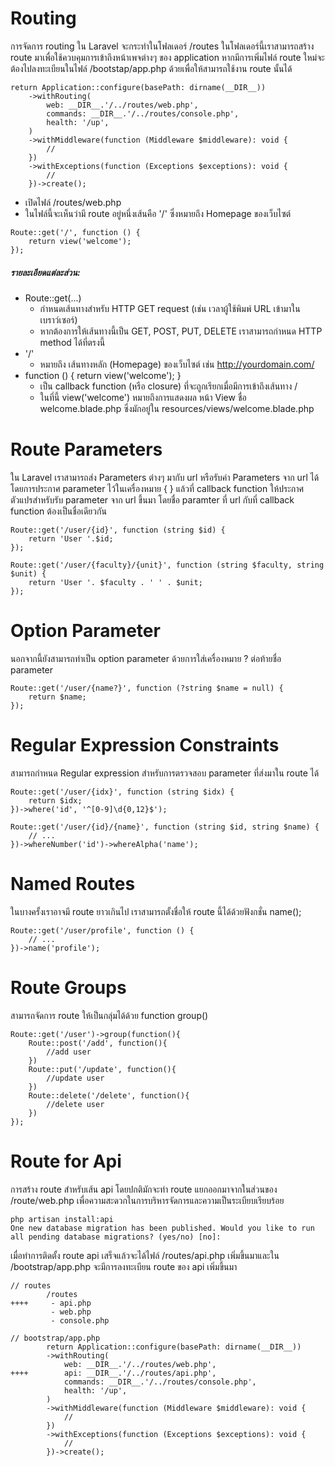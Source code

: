 # Routing

การจัดการ routing ใน Laravel จะกระทำในโฟลเดอร์ /routes ในโฟลเดอร์นี้เราสามารถสร้าง route มาเพื่อใช้ควบคุมการเข้าถึงหน้าเพจต่างๆ ของ application
หากมีการเพิ่มไฟล์ route ใหม่จะต้องไปลงทะเบียนในไฟล์ /bootstap/app.php ด้วยเพื่อให้สามารถใช้งาน route นั้นได้

```
return Application::configure(basePath: dirname(__DIR__))
    ->withRouting(
        web: __DIR__.'/../routes/web.php',
        commands: __DIR__.'/../routes/console.php',
        health: '/up',
    )
    ->withMiddleware(function (Middleware $middleware): void {
        //
    })
    ->withExceptions(function (Exceptions $exceptions): void {
        //
    })->create();
```

- เปิดไฟล์ /routes/web.php
- ในไฟล์นี้จะเห็นว่ามี route อยู่หนึ่งเส้นคือ '/' ซึ่งหมายถึง Homepage ของเว็บไซต์

```
Route::get('/', function () {
    return view('welcome');
});
```

##### รายละเอียดแต่ละส่วน:

- Route::get(...)
  - กำหนดเส้นทางสำหรับ HTTP GET request (เช่น เวลาผู้ใช้พิมพ์ URL เข้ามาในเบราว์เซอร์)
  - หากต้องการให้เส้นทางนี้เป็น GET, POST, PUT, DELETE เราสามารถกำหนด HTTP method ได้ที่ตรงนี้
- '/'
  - หมายถึง เส้นทางหลัก (Homepage) ของเว็บไซต์ เช่น http://yourdomain.com/
- function () { return view('welcome'); }
  - เป็น callback function (หรือ closure) ที่จะถูกเรียกเมื่อมีการเข้าถึงเส้นทาง /
  - ในที่นี้ view('welcome') หมายถึงการแสดงผล หน้า View ชื่อ welcome.blade.php ซึ่งมักอยู่ใน resources/views/welcome.blade.php

# Route Parameters

ใน Laravel เราสามารถส่ง Parameters ต่างๆ มากับ url หรือรับค่า Parameters จาก url ได้โดยการประกาศ parameter ไว้ในเครื่องหมาย { } แล้วที่ callback function ให้ประกาศตัวแปรสำหรับรับ parameter จาก url ขึ้นมา โดยชื่อ paramter ที่ url กับที่ callback function ต้องเป็นชื่อเดียวกัน

```
Route::get('/user/{id}', function (string $id) {
    return 'User '.$id;
});

Route::get('/user/{faculty}/{unit}', function (string $faculty, string $unit) {
    return 'User '. $faculty . ' ' . $unit;
});
```

# Option Parameter

นอกจากนี้ยังสามารถทำเป็น option parameter ด้วยการใส่เครื่องหมาย ? ต่อท้ายชื่อ parameter

```
Route::get('/user/{name?}', function (?string $name = null) {
    return $name;
});
```

# Regular Expression Constraints

สามารถกำหนด Regular expression สำหรับการตรวจสอบ parameter ที่ส่งมาใน route ได้

```
Route::get('/user/{idx}', function (string $idx) {
    return $idx;
})->where('id', '^[0-9]\d{0,12}$');

Route::get('/user/{id}/{name}', function (string $id, string $name) {
    // ...
})->whereNumber('id')->whereAlpha('name');
```

# Named Routes

ในบางครั้งเราอาจมี route ยาวเกินไป เราสามารถตั้งชื่อให้ route นี้ได้ด้วยฟังกชั่น name();

```
Route::get('/user/profile', function () {
    // ...
})->name('profile');
```

# Route Groups

สามารถจัดการ route ให้เป็นกลุ่มได้ด้วย function group()

```
Route::get('/user')->group(function(){
    Route::post('/add', function(){
        //add user
    })
    Route::put('/update', function(){
        //update user
    })
    Route::delete('/delete', function(){
        //delete user
    })
});
```

# Route for Api

การสร้าง route สำหรับเส้น api โดยปกติมักจะทำ route แยกออกมาจากในส่วนของ /route/web.php เพื่อความสะดวกในการบริหารจัดการและความเป็นระเบียบเรียบร้อย

```
php artisan install:api
One new database migration has been published. Would you like to run all pending database migrations? (yes/no) [no]:
```

เมื่อทำการติดตั้ง route api เสร็จแล้วจะได้ไฟล์ /routes/api.php เพิ่มขึ้นมาและใน /bootstrap/app.php จะมีการลงทะเบียน route ของ api เพิ่มขึ้นมา

```
// routes
        /routes
++++     - api.php
         - web.php
         - console.php

// bootstrap/app.php
        return Application::configure(basePath: dirname(__DIR__))
        ->withRouting(
            web: __DIR__.'/../routes/web.php',
++++        api: __DIR__.'/../routes/api.php',
            commands: __DIR__.'/../routes/console.php',
            health: '/up',
        )
        ->withMiddleware(function (Middleware $middleware): void {
            //
        })
        ->withExceptions(function (Exceptions $exceptions): void {
            //
        })->create();
```
